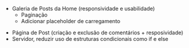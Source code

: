  + Galeria de Posts da Home (responsividade e usabilidade)
   + Paginação
   - Adicionar placeholder de carregamento 

   
 - Página de Post (criação e exclusão de comentários + resposividade)
 - Servidor, reduzir uso de estruturas condicionais como if e else
 